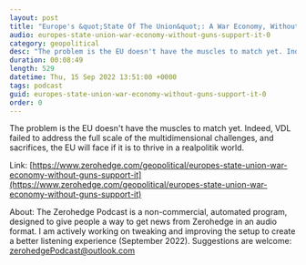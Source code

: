 ```yaml
---
layout: post
title: "Europe's &quot;State Of The Union&quot;: A War Economy, Without The Guns To Support It"
audio: europes-state-union-war-economy-without-guns-support-it-0
category: geopolitical
desc: "The problem is the EU doesn't have the muscles to match yet. Indeed, VDL failed to address the full scale of the multidimensional challenges, and sacrifices, the EU will face if it is to thrive in a realpolitik world."
duration: 00:08:49
length: 529
datetime: Thu, 15 Sep 2022 13:51:00 +0000
tags: podcast
guid: europes-state-union-war-economy-without-guns-support-it-0
order: 0
---
```

The problem is the EU doesn't have the muscles to match yet. Indeed, VDL failed to address the full scale of the multidimensional challenges, and sacrifices, the EU will face if it is to thrive in a realpolitik world.

Link: [https://www.zerohedge.com/geopolitical/europes-state-union-war-economy-without-guns-support-it](https://www.zerohedge.com/geopolitical/europes-state-union-war-economy-without-guns-support-it)

About: The Zerohedge Podcast is a non-commercial, automated program, designed to give people a way to get news from Zerohedge in an audio format.  I am actively working on tweaking and improving the setup to create a better listening experience (September 2022).  Suggestions are welcome: [zerohedgePodcast@outlook.com](mailto:zerohedgePodcast@outlook.com)